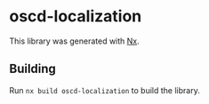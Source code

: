 # oscd-localization

This library was generated with [Nx](https://nx.dev).

## Building

Run `nx build oscd-localization` to build the library.
